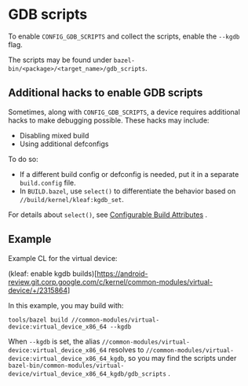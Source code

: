 # GDB scripts

To enable `CONFIG_GDB_SCRIPTS` and collect the scripts, enable the `--kgdb`
flag. 

The scripts may be found under `bazel-bin/<package>/<target_name>/gdb_scripts`.

## Additional hacks to enable GDB scripts

Sometimes, along with `CONFIG_GDB_SCRIPTS`, a device requires additional hacks
to make debugging possible. These hacks may include:

- Disabling mixed build
- Using additional defconfigs

To do so:

- If a different build config or defconfig is needed, put it in a separate
  `build.config` file.
- In `BUILD.bazel`, use `select()` to differentiate the behavior based on
  `//build/kernel/kleaf:kgdb_set`.

For details about `select()`, see
[Configurable Build Attributes](https://bazel.build/docs/configurable-attributes)
.

## Example 

Example CL for the virtual device:

(kleaf: enable kgdb builds)[https://android-review.git.corp.google.com/c/kernel/common-modules/virtual-device/+/2315864]

In this example, you may build with:

```shell
tools/bazel build //common-modules/virtual-device:virtual_device_x86_64 --kgdb
```

When `--kgdb` is set, the alias
`//common-modules/virtual-device:virtual_device_x86_64` resolves to
`//common-modules/virtual-device:virtual_device_x86_64_kgdb`, so
you may find the scripts under
`bazel-bin/common-modules/virtual-device/virtual_device_x86_64_kgdb/gdb_scripts`
.